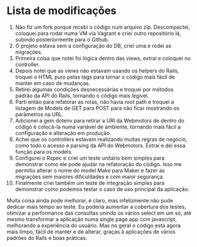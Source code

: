 # Lista de modificações

1. Não fiz um fork porque recebi o código num arquivo zip. Descompactei, coloquei para rodar numa VM via Vagrant e criei outro repositório lá, subindo posteriormente para o Github.
2. O projeto estava sem a configuração do DB, criei uma e rodei as migrações.
3. Primeira coisa que notei foi lógica dentro das views, extraí e coloquei no controller.
4. Depois notei que as views não estavam usando os helpers do Rails, troquei o HTML puro pelas tags para tornar o código mais fácil de manter em caso de mudanças.
5. Retirei algumas condições desnecessárias e troquei por métodos padrão da API do Rails, tornando o código mais legível.
6. Parti então para refatorar as rotas, não havia root path e troquei a listagem de Models de GET para POST para não ficar mostrando os parâmetros na URL.
7. Adicionei a gem dotenv para retirar a URI da Webmotors de dentro do código e colocá-la numa variável de ambiente, tornando mais fácil a configuração e alteração em produção.
8. Achei que os controllers estavam realizando muitas regras de negócio, como todo o acesso e parsing da API do Webmotors. Extraí e dei essa função para os models.
9. Configurei o Rspec e criei um teste unitário bem simples para demonstrar como ele pode ajudar na refatoração do código. Isso me permitiu alterar o nome do model Make para Maker e fazer as migrações sem maiores dificuldades e com maior segurança.
10. Finalmente criei também um teste de integração simples para demonstrar como podemos testar o caso de uso principal da aplicação.

Muita coisa ainda pode melhorar, é claro, mas infelizmente não pude dedicar mais tempo ao teste. Eu poderia aumentar a cobertura dos testes, otimizar a performance das consultas unindo os vários select em um só, até mesmo transformar a aplicação numa single page app com javascript, melhorando a experiência do usuário. Mas no geral o código está agora mais limpo, fácil de manter e de alterar, graças à aplicações de vários padrões do Rails e boas práticas.